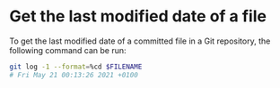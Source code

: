 # Get the last modified date of a file

To get the last modified date of a committed file in a Git repository, the following command can be run:

```bash
git log -1 --format=%cd $FILENAME
# Fri May 21 00:13:26 2021 +0100
```
